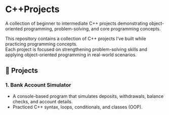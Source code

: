 # C++Projects
A collection of beginner to intermediate C++ projects demonstrating object-oriented programming, problem-solving, and core programming concepts.

This repository contains a collection of C++ projects I’ve built while practicing programming concepts.  
Each project is focused on strengthening problem-solving skills and applying object-oriented programming in real-world scenarios.

## 📌 Projects

### 1. Bank Account Simulator
- A console-based program that simulates deposits, withdrawals, balance checks, and account details.  
- Practiced C++ syntax, loops, conditionals, and classes (OOP).  
